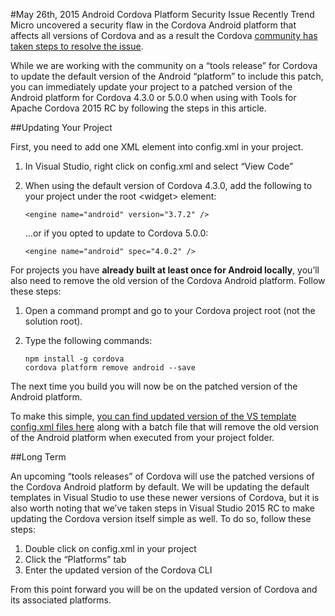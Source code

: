 #May 26th, 2015 Android Cordova Platform Security Issue
Recently Trend Micro uncovered a security flaw in the Cordova Android platform that affects all versions of Cordova and as a result the Cordova [community has taken steps to resolve the issue](http://cordova.apache.org/announcements/2015/05/26/android-402.html). 

While we are working with the community on a “tools release” for Cordova to update the default version of the Android “platform” to include this patch, you can immediately update your project to a patched version of the Android platform for Cordova 4.3.0 or 5.0.0 when using with Tools for Apache Cordova 2015 RC by following the steps in this article.

##Updating Your Project

First, you need to add one XML element into config.xml in your project.

1. In Visual Studio, right click on config.xml and select “View Code”
2. When using the default version of Cordova 4.3.0, add the following to your project under the root \<widget\> element:

    ~~~~~~~~~~~~~~~~~~~~~~~
    <engine name="android" version="3.7.2" />
    ~~~~~~~~~~~~~~~~~~~~~~~~

    …or if you opted to update to Cordova 5.0.0:

    ~~~~~~~~~~~~~~~~~~~~~~~~
	<engine name="android" spec="4.0.2" />
    ~~~~~~~~~~~~~~~~~~~~~~~~

For projects you have **already built at least once for Android locally**, you’ll also need to remove the old version of the Cordova Android platform. Follow these steps:

1.	Open a command prompt and go to your Cordova project root (not the solution root). 

2.	Type the following commands:

	~~~~~~~~~~~~~~~~~~~~~~~~
	npm install -g cordova
	cordova platform remove android --save
	~~~~~~~~~~~~~~~~~~~~~~~~

The next time you build you will now be on the patched version of the Android platform.

To make this simple, [you can find updated version of the VS template config.xml files here](https://github.com/Microsoft/cordova-docs/tree/master/tips-and-workarounds/android/security-05-26-2015) along with a batch file that will remove the old version of the Android platform when executed from your project folder.

##Long Term

An upcoming “tools releases” of Cordova will use the patched versions of the Cordova Android platform by default. We will be updating the default templates in Visual Studio to use these newer versions of Cordova, but it is also worth noting that we’ve taken steps in Visual Studio 2015 RC to make updating the Cordova version itself simple as well. To do so, follow these steps:

1.	Double click on config.xml in your project
2.	Click the “Platforms” tab
3.	Enter the updated version of the Cordova CLI

From this point forward you will be on the updated version of Cordova and its associated platforms.
